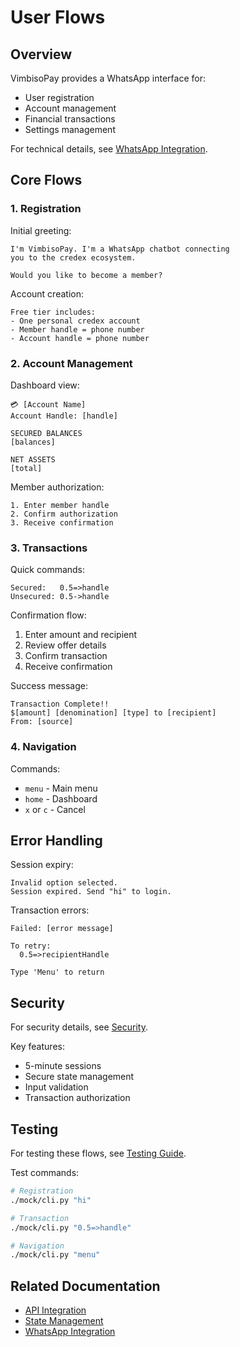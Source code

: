 # User Flows

## Overview

VimbisoPay provides a WhatsApp interface for:
- User registration
- Account management
- Financial transactions
- Settings management

For technical details, see [WhatsApp Integration](../technical/whatsapp.md).

## Core Flows

### 1. Registration

Initial greeting:
```
I'm VimbisoPay. I'm a WhatsApp chatbot connecting
you to the credex ecosystem.

Would you like to become a member?
```

Account creation:
```
Free tier includes:
- One personal credex account
- Member handle = phone number
- Account handle = phone number
```

### 2. Account Management

Dashboard view:
```
💳 [Account Name]
Account Handle: [handle]

SECURED BALANCES
[balances]

NET ASSETS
[total]
```

Member authorization:
```
1. Enter member handle
2. Confirm authorization
3. Receive confirmation
```

### 3. Transactions

Quick commands:
```
Secured:   0.5=>handle
Unsecured: 0.5->handle
```

Confirmation flow:
1. Enter amount and recipient
2. Review offer details
3. Confirm transaction
4. Receive confirmation

Success message:
```
Transaction Complete!!
$[amount] [denomination] [type] to [recipient]
From: [source]
```

### 4. Navigation

Commands:
- `menu` - Main menu
- `home` - Dashboard
- `x` or `c` - Cancel

## Error Handling

Session expiry:
```
Invalid option selected.
Session expired. Send "hi" to login.
```

Transaction errors:
```
Failed: [error message]

To retry:
  0.5=>recipientHandle

Type 'Menu' to return
```

## Security

For security details, see [Security](../technical/security.md).

Key features:
- 5-minute sessions
- Secure state management
- Input validation
- Transaction authorization

## Testing

For testing these flows, see [Testing Guide](../technical/testing.md).

Test commands:
```bash
# Registration
./mock/cli.py "hi"

# Transaction
./mock/cli.py "0.5=>handle"

# Navigation
./mock/cli.py "menu"
```

## Related Documentation

- [API Integration](../technical/api-integration.md)
- [State Management](../technical/state-management.md)
- [WhatsApp Integration](../technical/whatsapp.md)

